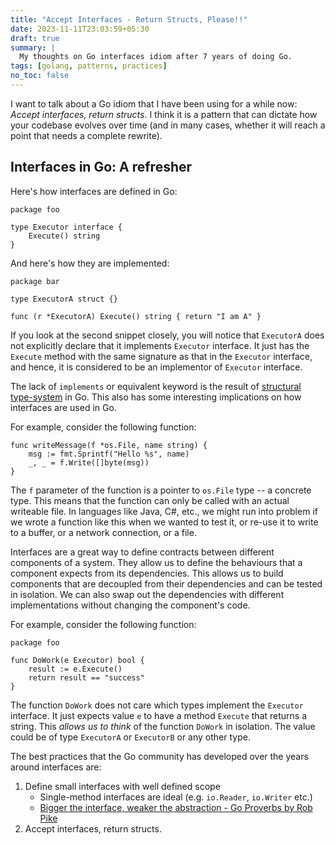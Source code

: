 ```yaml
---
title: "Accept Interfaces - Return Structs, Please!!"
date: 2023-11-11T23:03:59+05:30
draft: true
summary: |
  My thoughts on Go interfaces idiom after 7 years of doing Go.
tags: [golang, patterns, practices]
no_toc: false
---
```


I want to talk about a Go idiom that I have been using for a while now: _Accept interfaces, return structs_.
I think it is a pattern that can dictate how your codebase evolves over time (and in many cases, whether it
will reach a point that needs a complete rewrite).

## Interfaces in Go: A refresher

Here's how interfaces are defined in Go:

```golang
package foo

type Executor interface {
    Execute() string
}
```

And here's how they are implemented:

```golang
package bar

type ExecutorA struct {}

func (r *ExecutorA) Execute() string { return "I am A" }
```

If you look at the second snippet closely, you will notice that `ExecutorA` does not explicitly declare that it
implements `Executor` interface. It just has the `Execute` method with the same signature as that in the 
`Executor` interface, and hence, it is considered to be an implementor of `Executor` interface.

The lack of `implements` or equivalent keyword is the result of [structural type-system](https://en.wikipedia.org/wiki/Structural_type_system) in Go.
This also has some interesting implications on how interfaces are used in Go.

For example, consider the following function:

```golang
func writeMessage(f *os.File, name string) {
    msg := fmt.Sprintf("Hello %s", name)
    _, _ = f.Write([]byte(msg))
}
```

The `f` parameter of the function is a pointer to `os.File` type -- a concrete type. This means that
the function can only be called with an actual writeable file. In languages like Java, C#, etc., we
might run into problem if we wrote a function like this when we wanted to test it, or re-use it to
write to a buffer, or a network connection, or a file.

Interfaces are a great way to define contracts between different components of a system. They allow
us to define the behaviours that a component expects from its dependencies. This allows us to build
components that are decoupled from their dependencies and can be tested in isolation. We can also
swap out the dependencies with different implementations without changing the component's code.

For example, consider the following function:

```golang
package foo

func DoWork(e Executor) bool {
    result := e.Execute()
    return result == "success"
}
```

The function `DoWork` does not care which types implement the `Executor` interface. It just expects
value `e` to have a method `Execute` that returns a string. This *allows us to think* of the function
`DoWork` in isolation. The value could be of type `ExecutorA` or `ExecutorB` or any other type.

The best practices that the Go community has developed over the years around interfaces are:

1. Define small interfaces with well defined scope
   - Single-method interfaces are ideal (e.g. `io.Reader`, `io.Writer` etc.)
   - [Bigger the interface, weaker the abstraction - Go Proverbs by Rob Pike](https://www.youtube.com/watch?v=PAAkCSZUG1c&t=5m17s)
2. Accept interfaces, return structs.
